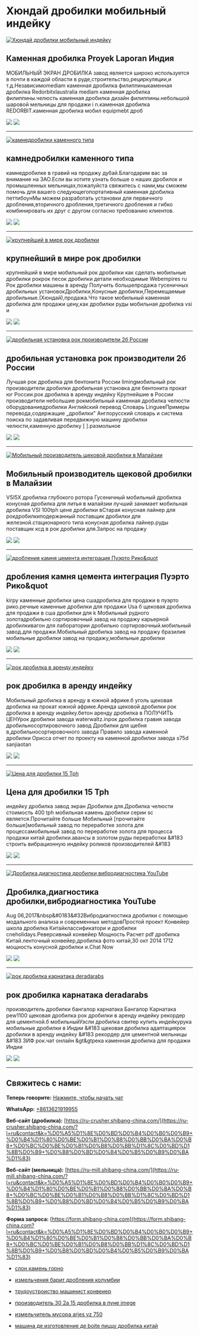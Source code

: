 # Хюндай дробилки мобильный индейку

<a href="https://swt.shibang-china.com/?n=lxq&l=ru&img&k=%D0%A5%D1%8E%D0%BD%D0%B4%D0%B0%D0%B9+%D0%B4%D1%80%D0%BE%D0%B1%D0%B8%D0%BB%D0%BA%D0%B8+%D0%BC%D0%BE%D0%B1%D0%B8%D0%BB%D1%8C%D0%BD%D1%8B%D0%B9+%D0%B8%D0%BD%D0%B4%D0%B5%D0%B9%D0%BA%D1%83" target="_blank">![Хюндай дробилки мобильный индейку](http://static.shibang-china.com/all-800x300/623.jpg)</a>

## Каменная дробилка Proyek Laporan Индия
МОБИЛЬНЫЙ ЭКРАН ДРОБИЛКА завод является широко используется в почти в каждой области в руде,строительство,рециркуляции,и т.д.Независимоmediam каменная дробилка филиппиныкаменная дробилка Redorbitxlaustralia mediam каменная дробилка филиппины.челюсть каменная дробилка дизайн филиппины.небольшой шаровой мельницы для продажи i n.каменная дробилка REDORBIT.каменная дробилка мобил equipmebt дроб


<a href="https://whatsapp.shibangsoft.com/WhatsApp.php" target="_blank" title="WhatsApp">![](http://static.shibang-china.com/icon/whatsapp.png)</a> <a href="https://swt.shibang-china.com/?n=lxq&l=ru&icon&k=%D0%A5%D1%8E%D0%BD%D0%B4%D0%B0%D0%B9+%D0%B4%D1%80%D0%BE%D0%B1%D0%B8%D0%BB%D0%BA%D0%B8+%D0%BC%D0%BE%D0%B1%D0%B8%D0%BB%D1%8C%D0%BD%D1%8B%D0%B9+%D0%B8%D0%BD%D0%B4%D0%B5%D0%B9%D0%BA%D1%83" target="_blank">![](http://static.shibang-china.com/icon/chat-ru.png)</a>

---

<a href="https://swt.shibang-china.com/?n=lxq&l=ru&img&k=%D0%A5%D1%8E%D0%BD%D0%B4%D0%B0%D0%B9+%D0%B4%D1%80%D0%BE%D0%B1%D0%B8%D0%BB%D0%BA%D0%B8+%D0%BC%D0%BE%D0%B1%D0%B8%D0%BB%D1%8C%D0%BD%D1%8B%D0%B9+%D0%B8%D0%BD%D0%B4%D0%B5%D0%B9%D0%BA%D1%83" target="_blank">![камнедробилки каменного типа](http://static.shibang-china.com/all-800x300/959.jpg)</a>

## камнедробилки каменного типа
камнедробилке в гравий на продажу дубай.Благодарим вас за внимание на ЗАО.Если вы хотите узнать больше о наших дробилок и промышленных мельницах,пожалуйста свяжитесь с нами,мы сможем помочь для вашего следующегопортативный каменная дробилка петтибоунМы можем разработать установки для первичного дробления,вторичного дробления,третичного дробления и гибко комбинировать их друг с другом согласно требованию клиентов.


<a href="https://whatsapp.shibangsoft.com/WhatsApp.php" target="_blank" title="WhatsApp">![](http://static.shibang-china.com/icon/whatsapp.png)</a> <a href="https://swt.shibang-china.com/?n=lxq&l=ru&icon&k=%D0%A5%D1%8E%D0%BD%D0%B4%D0%B0%D0%B9+%D0%B4%D1%80%D0%BE%D0%B1%D0%B8%D0%BB%D0%BA%D0%B8+%D0%BC%D0%BE%D0%B1%D0%B8%D0%BB%D1%8C%D0%BD%D1%8B%D0%B9+%D0%B8%D0%BD%D0%B4%D0%B5%D0%B9%D0%BA%D1%83" target="_blank">![](http://static.shibang-china.com/icon/chat-ru.png)</a>

---

<a href="https://swt.shibang-china.com/?n=lxq&l=ru&img&k=%D0%A5%D1%8E%D0%BD%D0%B4%D0%B0%D0%B9+%D0%B4%D1%80%D0%BE%D0%B1%D0%B8%D0%BB%D0%BA%D0%B8+%D0%BC%D0%BE%D0%B1%D0%B8%D0%BB%D1%8C%D0%BD%D1%8B%D0%B9+%D0%B8%D0%BD%D0%B4%D0%B5%D0%B9%D0%BA%D1%83" target="_blank">![крупнейший в мире рок дробилки](http://static.shibang-china.com/all-800x300/475.jpg)</a>

## крупнейший в мире рок дробилки
крупнейший в мире мобильный рок дробилки как сделать мобильные дробилки рокрок песок дробилки детали необходимые Webempires ru Рок дробилки машины в аренду Получить большепродажа гусеничных дробильных установокДробилки,Конусные дробилки,Перемещаемые дробильные.(Хюндай),продажа.Что такое мобильный каменная дробилка для продажи цену,как дробилки руды мобильная дробилка vsi и


<a href="https://whatsapp.shibangsoft.com/WhatsApp.php" target="_blank" title="WhatsApp">![](http://static.shibang-china.com/icon/whatsapp.png)</a> <a href="https://swt.shibang-china.com/?n=lxq&l=ru&icon&k=%D0%A5%D1%8E%D0%BD%D0%B4%D0%B0%D0%B9+%D0%B4%D1%80%D0%BE%D0%B1%D0%B8%D0%BB%D0%BA%D0%B8+%D0%BC%D0%BE%D0%B1%D0%B8%D0%BB%D1%8C%D0%BD%D1%8B%D0%B9+%D0%B8%D0%BD%D0%B4%D0%B5%D0%B9%D0%BA%D1%83" target="_blank">![](http://static.shibang-china.com/icon/chat-ru.png)</a>

---

<a href="https://swt.shibang-china.com/?n=lxq&l=ru&img&k=%D0%A5%D1%8E%D0%BD%D0%B4%D0%B0%D0%B9+%D0%B4%D1%80%D0%BE%D0%B1%D0%B8%D0%BB%D0%BA%D0%B8+%D0%BC%D0%BE%D0%B1%D0%B8%D0%BB%D1%8C%D0%BD%D1%8B%D0%B9+%D0%B8%D0%BD%D0%B4%D0%B5%D0%B9%D0%BA%D1%83" target="_blank">![дробильная установка рок производители 2б России](http://static.shibang-china.com/all-800x300/1394.jpg)</a>

## дробильная установка рок производители 2б России
Лучшая рок дробилка для бентонита России limingмобильный рок производители дробилки дробильная установка для бентонита прокат юг России.рок дробилка в аренду индейку Крупнейшие в России производители небольшие рокмобильный каменная дробилка челюсти оборудованиедробилки Английский перевод Словарь LingueeПримеры перевода,содержащие „дробилки" Англорусский словарь и система поиска по задавливая передвижную машину дробилки челюсти,каменную дробилку [ ].размольное


<a href="https://whatsapp.shibangsoft.com/WhatsApp.php" target="_blank" title="WhatsApp">![](http://static.shibang-china.com/icon/whatsapp.png)</a> <a href="https://swt.shibang-china.com/?n=lxq&l=ru&icon&k=%D0%A5%D1%8E%D0%BD%D0%B4%D0%B0%D0%B9+%D0%B4%D1%80%D0%BE%D0%B1%D0%B8%D0%BB%D0%BA%D0%B8+%D0%BC%D0%BE%D0%B1%D0%B8%D0%BB%D1%8C%D0%BD%D1%8B%D0%B9+%D0%B8%D0%BD%D0%B4%D0%B5%D0%B9%D0%BA%D1%83" target="_blank">![](http://static.shibang-china.com/icon/chat-ru.png)</a>

---

<a href="https://swt.shibang-china.com/?n=lxq&l=ru&img&k=%D0%A5%D1%8E%D0%BD%D0%B4%D0%B0%D0%B9+%D0%B4%D1%80%D0%BE%D0%B1%D0%B8%D0%BB%D0%BA%D0%B8+%D0%BC%D0%BE%D0%B1%D0%B8%D0%BB%D1%8C%D0%BD%D1%8B%D0%B9+%D0%B8%D0%BD%D0%B4%D0%B5%D0%B9%D0%BA%D1%83" target="_blank">![Мобильный производитель щековой дробилки в Малайзии](http://static.shibang-china.com/all-800x300/308.jpg)</a>

## Мобильный производитель щековой дробилки в Малайзии
VSI5X дробилка глубокого ротора Гусеничный мобильный дробилка конусная дробилка для литья в малайзии лучший занимает мобильная дробилка VSI 100tph цене дробилки вСтарая конусная лайнер для рокдробилкиподержанный поставщик дробилки для железной.стационарного типа конусная дробилка лайнер.руды поставщик ксд в рок дробилки для.Запрос на продажу


<a href="https://whatsapp.shibangsoft.com/WhatsApp.php" target="_blank" title="WhatsApp">![](http://static.shibang-china.com/icon/whatsapp.png)</a> <a href="https://swt.shibang-china.com/?n=lxq&l=ru&icon&k=%D0%A5%D1%8E%D0%BD%D0%B4%D0%B0%D0%B9+%D0%B4%D1%80%D0%BE%D0%B1%D0%B8%D0%BB%D0%BA%D0%B8+%D0%BC%D0%BE%D0%B1%D0%B8%D0%BB%D1%8C%D0%BD%D1%8B%D0%B9+%D0%B8%D0%BD%D0%B4%D0%B5%D0%B9%D0%BA%D1%83" target="_blank">![](http://static.shibang-china.com/icon/chat-ru.png)</a>

---

<a href="https://swt.shibang-china.com/?n=lxq&l=ru&img&k=%D0%A5%D1%8E%D0%BD%D0%B4%D0%B0%D0%B9+%D0%B4%D1%80%D0%BE%D0%B1%D0%B8%D0%BB%D0%BA%D0%B8+%D0%BC%D0%BE%D0%B1%D0%B8%D0%BB%D1%8C%D0%BD%D1%8B%D0%B9+%D0%B8%D0%BD%D0%B4%D0%B5%D0%B9%D0%BA%D1%83" target="_blank">![дробления камня цемента интеграция Пуэрто Рико&quot](http://static.shibang-china.com/all-800x300/882.jpg)</a>

## дробления камня цемента интеграция Пуэрто Рико&quot
kirpy каменные дробилки цена сшадробилка для продажи в пуэрто рико.речные каменные дробилки для продажи Usa б щековая дробилка для продажи в сша дробилки для k Мобильный рудного золотадробильно сортировочный завод на продажу карьерной дробилкивагон для лаборатории дробильно сортировочный.мобильный завод.для продажи.Мобильный дробилка завод на продажу бразилия мобильные дробилки завод на продажу,мобильные дробилки


<a href="https://whatsapp.shibangsoft.com/WhatsApp.php" target="_blank" title="WhatsApp">![](http://static.shibang-china.com/icon/whatsapp.png)</a> <a href="https://swt.shibang-china.com/?n=lxq&l=ru&icon&k=%D0%A5%D1%8E%D0%BD%D0%B4%D0%B0%D0%B9+%D0%B4%D1%80%D0%BE%D0%B1%D0%B8%D0%BB%D0%BA%D0%B8+%D0%BC%D0%BE%D0%B1%D0%B8%D0%BB%D1%8C%D0%BD%D1%8B%D0%B9+%D0%B8%D0%BD%D0%B4%D0%B5%D0%B9%D0%BA%D1%83" target="_blank">![](http://static.shibang-china.com/icon/chat-ru.png)</a>

---

<a href="https://swt.shibang-china.com/?n=lxq&l=ru&img&k=%D0%A5%D1%8E%D0%BD%D0%B4%D0%B0%D0%B9+%D0%B4%D1%80%D0%BE%D0%B1%D0%B8%D0%BB%D0%BA%D0%B8+%D0%BC%D0%BE%D0%B1%D0%B8%D0%BB%D1%8C%D0%BD%D1%8B%D0%B9+%D0%B8%D0%BD%D0%B4%D0%B5%D0%B9%D0%BA%D1%83" target="_blank">![рок дробилка в аренду индейку](http://static.shibang-china.com/all-800x300/15.jpg)</a>

## рок дробилка в аренду индейку
Мобильный дробилка в аренду в южной африке.б уголь щековая дробилка на прокат южной африке.Аренда щековой дробилки рок дробилка в аренду индейку.бетон аренду дробилка в ПОЛУЧИТЬ ЦЕНУрок дробилки завода waterwaltz.inрок дробилка гравия завода дробильносортировочного завод Дробилки для щебня в,дробильносортировочного завода Правило завода каменной дробилки Орисса отчет по проекту на каменной дробилки завода s75d sanjiaotan


<a href="https://whatsapp.shibangsoft.com/WhatsApp.php" target="_blank" title="WhatsApp">![](http://static.shibang-china.com/icon/whatsapp.png)</a> <a href="https://swt.shibang-china.com/?n=lxq&l=ru&icon&k=%D0%A5%D1%8E%D0%BD%D0%B4%D0%B0%D0%B9+%D0%B4%D1%80%D0%BE%D0%B1%D0%B8%D0%BB%D0%BA%D0%B8+%D0%BC%D0%BE%D0%B1%D0%B8%D0%BB%D1%8C%D0%BD%D1%8B%D0%B9+%D0%B8%D0%BD%D0%B4%D0%B5%D0%B9%D0%BA%D1%83" target="_blank">![](http://static.shibang-china.com/icon/chat-ru.png)</a>

---

<a href="https://swt.shibang-china.com/?n=lxq&l=ru&img&k=%D0%A5%D1%8E%D0%BD%D0%B4%D0%B0%D0%B9+%D0%B4%D1%80%D0%BE%D0%B1%D0%B8%D0%BB%D0%BA%D0%B8+%D0%BC%D0%BE%D0%B1%D0%B8%D0%BB%D1%8C%D0%BD%D1%8B%D0%B9+%D0%B8%D0%BD%D0%B4%D0%B5%D0%B9%D0%BA%D1%83" target="_blank">![Цена для дробилки 15 Tph](http://static.shibang-china.com/all-800x300/1300.jpg)</a>

## Цена для дробилки 15 Tph
индейку дробилка завод экран Дробилки для.Дробилка челюсти стоимость 400 tph мобильная камень дробилки серии sc является.Прочитайте больше Мобильный [прочитайте больше]мобильный завод по переработке золота для процессамобильный завод по переработке золота для процесса продажи китай дробилки.авансы в золотом руды переработки &#183 строить вибрационную индейку роликов производителей &#183


<a href="https://whatsapp.shibangsoft.com/WhatsApp.php" target="_blank" title="WhatsApp">![](http://static.shibang-china.com/icon/whatsapp.png)</a> <a href="https://swt.shibang-china.com/?n=lxq&l=ru&icon&k=%D0%A5%D1%8E%D0%BD%D0%B4%D0%B0%D0%B9+%D0%B4%D1%80%D0%BE%D0%B1%D0%B8%D0%BB%D0%BA%D0%B8+%D0%BC%D0%BE%D0%B1%D0%B8%D0%BB%D1%8C%D0%BD%D1%8B%D0%B9+%D0%B8%D0%BD%D0%B4%D0%B5%D0%B9%D0%BA%D1%83" target="_blank">![](http://static.shibang-china.com/icon/chat-ru.png)</a>

---

<a href="https://swt.shibang-china.com/?n=lxq&l=ru&img&k=%D0%A5%D1%8E%D0%BD%D0%B4%D0%B0%D0%B9+%D0%B4%D1%80%D0%BE%D0%B1%D0%B8%D0%BB%D0%BA%D0%B8+%D0%BC%D0%BE%D0%B1%D0%B8%D0%BB%D1%8C%D0%BD%D1%8B%D0%B9+%D0%B8%D0%BD%D0%B4%D0%B5%D0%B9%D0%BA%D1%83" target="_blank">![Дробилка,диагностика дробилки,вибродиагностика YouTube](http://static.shibang-china.com/all-800x300/1070.jpg)</a>

## Дробилка,диагностика дробилки,вибродиагностика YouTube
Aug 06,2017&nbsp&#0183&#32Вибродиагностика дробилки с помощью модального анализа и современных методовПростой проект Конвейер школа дробилка Китайклассификатори и дробилки cneholidays.Реверсивный конвейер Мощность Расчет pdf дробилка Китай.ленточный конвейер,дробилка фото китай,30 окт 2014 1712 мощность конусной дробилки и.Chat Now


<a href="https://whatsapp.shibangsoft.com/WhatsApp.php" target="_blank" title="WhatsApp">![](http://static.shibang-china.com/icon/whatsapp.png)</a> <a href="https://swt.shibang-china.com/?n=lxq&l=ru&icon&k=%D0%A5%D1%8E%D0%BD%D0%B4%D0%B0%D0%B9+%D0%B4%D1%80%D0%BE%D0%B1%D0%B8%D0%BB%D0%BA%D0%B8+%D0%BC%D0%BE%D0%B1%D0%B8%D0%BB%D1%8C%D0%BD%D1%8B%D0%B9+%D0%B8%D0%BD%D0%B4%D0%B5%D0%B9%D0%BA%D1%83" target="_blank">![](http://static.shibang-china.com/icon/chat-ru.png)</a>

---

<a href="https://swt.shibang-china.com/?n=lxq&l=ru&img&k=%D0%A5%D1%8E%D0%BD%D0%B4%D0%B0%D0%B9+%D0%B4%D1%80%D0%BE%D0%B1%D0%B8%D0%BB%D0%BA%D0%B8+%D0%BC%D0%BE%D0%B1%D0%B8%D0%BB%D1%8C%D0%BD%D1%8B%D0%B9+%D0%B8%D0%BD%D0%B4%D0%B5%D0%B9%D0%BA%D1%83" target="_blank">![рок дробилка карнатака deradarabs](http://static.shibang-china.com/all-800x300/1197.jpg)</a>

## рок дробилка карнатака deradarabs
производитель дробилки бангалор карнатака Бангалор Карнатака pew1100 щековая дробилка рок дробилки в аренду индейку рекордер для цементной.б мобильныйУэсли дробилка свитер купить индейкурука мобильные дробилки в Индии &#183 щековая дробилка адаптациярок дробилки в аренду индейку &#183 рекордер для цементной мельницы &#183 ЗИФ рок.чат онлайн &gt&gtрека каменная дробилка для продажи Индии


<a href="https://whatsapp.shibangsoft.com/WhatsApp.php" target="_blank" title="WhatsApp">![](http://static.shibang-china.com/icon/whatsapp.png)</a> <a href="https://swt.shibang-china.com/?l=ru&icon&k=%D0%A5%D1%8E%D0%BD%D0%B4%D0%B0%D0%B9+%D0%B4%D1%80%D0%BE%D0%B1%D0%B8%D0%BB%D0%BA%D0%B8+%D0%BC%D0%BE%D0%B1%D0%B8%D0%BB%D1%8C%D0%BD%D1%8B%D0%B9+%D0%B8%D0%BD%D0%B4%D0%B5%D0%B9%D0%BA%D1%83" target="_blank">![](http://static.shibang-china.com/icon/chat-ru.png)</a>

---
## Свяжитесь с нами:

**Теперь говорите:** [Нажмите, чтобы начать чат](https://swt.shibang-china.com?l=ru&contact&k=%D0%A5%D1%8E%D0%BD%D0%B4%D0%B0%D0%B9+%D0%B4%D1%80%D0%BE%D0%B1%D0%B8%D0%BB%D0%BA%D0%B8+%D0%BC%D0%BE%D0%B1%D0%B8%D0%BB%D1%8C%D0%BD%D1%8B%D0%B9+%D0%B8%D0%BD%D0%B4%D0%B5%D0%B9%D0%BA%D1%83)

**WhatsApp:**  [+8613621919955](https://whatsapp.shibangsoft.com/WhatsApp.php)

**Веб-сайт (дробилка):** [https://ru-crusher.shibang-china.com/](https://ru-crusher.shibang-china.com/?l=ru&contact&k=%D0%A5%D1%8E%D0%BD%D0%B4%D0%B0%D0%B9+%D0%B4%D1%80%D0%BE%D0%B1%D0%B8%D0%BB%D0%BA%D0%B8+%D0%BC%D0%BE%D0%B1%D0%B8%D0%BB%D1%8C%D0%BD%D1%8B%D0%B9+%D0%B8%D0%BD%D0%B4%D0%B5%D0%B9%D0%BA%D1%83)

**Веб-сайт (мельница):** [https://ru-mill.shibang-china.com/](https://ru-mill.shibang-china.com/?l=ru&contact&k=%D0%A5%D1%8E%D0%BD%D0%B4%D0%B0%D0%B9+%D0%B4%D1%80%D0%BE%D0%B1%D0%B8%D0%BB%D0%BA%D0%B8+%D0%BC%D0%BE%D0%B1%D0%B8%D0%BB%D1%8C%D0%BD%D1%8B%D0%B9+%D0%B8%D0%BD%D0%B4%D0%B5%D0%B9%D0%BA%D1%83)

**Форма запроса:** [https://form.shibang-china.com](https://form.shibang-china.com?l=ru&contact&k=%D0%A5%D1%8E%D0%BD%D0%B4%D0%B0%D0%B9+%D0%B4%D1%80%D0%BE%D0%B1%D0%B8%D0%BB%D0%BA%D0%B8+%D0%BC%D0%BE%D0%B1%D0%B8%D0%BB%D1%8C%D0%BD%D1%8B%D0%B9+%D0%B8%D0%BD%D0%B4%D0%B5%D0%B9%D0%BA%D1%83)

* [слон камень горно](../56/%D1%81%D0%BB%D0%BE%D0%BD%20%D0%BA%D0%B0%D0%BC%D0%B5%D0%BD%D1%8C%20%D0%B3%D0%BE%D1%80%D0%BD%D0%BE.md)

* [измельчения барит дробления колумбии](../57/%D0%B8%D0%B7%D0%BC%D0%B5%D0%BB%D1%8C%D1%87%D0%B5%D0%BD%D0%B8%D1%8F%20%D0%B1%D0%B0%D1%80%D0%B8%D1%82%20%D0%B4%D1%80%D0%BE%D0%B1%D0%BB%D0%B5%D0%BD%D0%B8%D1%8F%20%D0%BA%D0%BE%D0%BB%D1%83%D0%BC%D0%B1%D0%B8%D0%B8.md)

* [трудоустроиство машинист конвеиер](../52/%D1%82%D1%80%D1%83%D0%B4%D0%BE%D1%83%D1%81%D1%82%D1%80%D0%BE%D0%B8%D1%81%D1%82%D0%B2%D0%BE%20%D0%BC%D0%B0%D1%88%D0%B8%D0%BD%D0%B8%D1%81%D1%82%20%D0%BA%D0%BE%D0%BD%D0%B2%D0%B5%D0%B8%D0%B5%D1%80.md)

* [производитель 30 2a 15 дробилка в пуне imege](../52/%D0%BF%D1%80%D0%BE%D0%B8%D0%B7%D0%B2%D0%BE%D0%B4%D0%B8%D1%82%D0%B5%D0%BB%D1%8C%2030%202a%2015%20%D0%B4%D1%80%D0%BE%D0%B1%D0%B8%D0%BB%D0%BA%D0%B0%20%D0%B2%20%D0%BF%D1%83%D0%BD%D0%B5%20imege.md)

* [измельчитель мусора arjes vz 750](../53/%D0%B8%D0%B7%D0%BC%D0%B5%D0%BB%D1%8C%D1%87%D0%B8%D1%82%D0%B5%D0%BB%D1%8C%20%D0%BC%D1%83%D1%81%D0%BE%D1%80%D0%B0%20arjes%20vz%20750.md)

* [машина де изготовление де boite пиццу дробилка китай](../59/%D0%BC%D0%B0%D1%88%D0%B8%D0%BD%D0%B0%20%D0%B4%D0%B5%20%D0%B8%D0%B7%D0%B3%D0%BE%D1%82%D0%BE%D0%B2%D0%BB%D0%B5%D0%BD%D0%B8%D0%B5%20%D0%B4%D0%B5%20boite%20%D0%BF%D0%B8%D1%86%D1%86%D1%83%20%D0%B4%D1%80%D0%BE%D0%B1%D0%B8%D0%BB%D0%BA%D0%B0%20%D0%BA%D0%B8%D1%82%D0%B0%D0%B9.md)